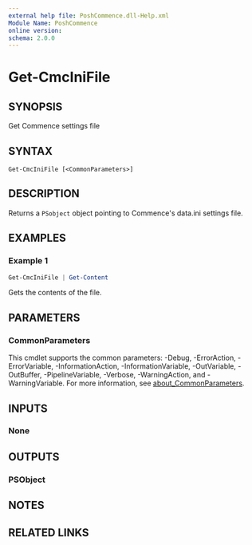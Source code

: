 ```yaml
---
external help file: PoshCommence.dll-Help.xml
Module Name: PoshCommence
online version:
schema: 2.0.0
---
```


# Get-CmcIniFile

## SYNOPSIS
Get Commence settings file

## SYNTAX

```
Get-CmcIniFile [<CommonParameters>]
```

## DESCRIPTION
Returns a `PSobject` object pointing to Commence's data.ini settings file.

## EXAMPLES

### Example 1
```powershell
Get-CmcIniFile | Get-Content
```

Gets the contents of the file.

## PARAMETERS

### CommonParameters
This cmdlet supports the common parameters: -Debug, -ErrorAction, -ErrorVariable, -InformationAction, -InformationVariable, -OutVariable, -OutBuffer, -PipelineVariable, -Verbose, -WarningAction, and -WarningVariable. For more information, see [about_CommonParameters](http://go.microsoft.com/fwlink/?LinkID=113216).

## INPUTS

### None

## OUTPUTS

### PSObject
## NOTES

## RELATED LINKS
